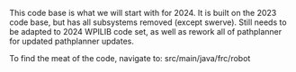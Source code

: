 This code base is what we will start with for 2024.  It is built on the 2023 code base, but has all subsystems removed (except swerve).  Still needs to be adapted to 2024 WPILIB code set, as well as rework all of pathplanner for updated pathplanner updates.

To find the meat of the code, navigate to:
src/main/java/frc/robot
